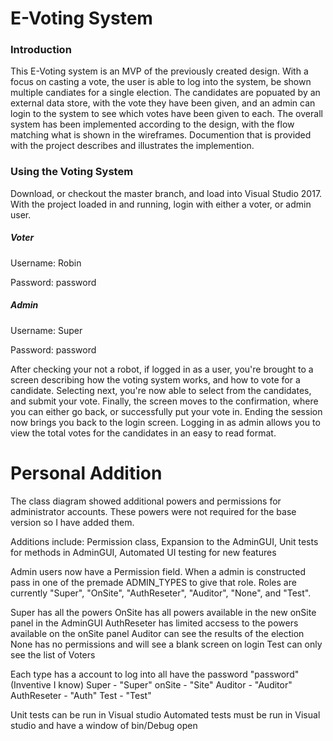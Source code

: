 # E-Voting System

### Introduction
This E-Voting system is an MVP of the previously created design. With a focus on casting a vote, the user is able to log into the system, be shown multiple candiates for a single election. The candidates are popuated by an external data store, with the vote they have been given, and an admin can login to the system to see which votes have been given to each. 
The overall system has been implemented according to the design, with the flow matching what is shown in the wireframes. Documention that is provided with the project describes and illustrates the implemention. 

### Using the Voting System
Download, or checkout the master branch, and load into Visual Studio 2017. With the project loaded in and running, login with either a voter, or admin user. 
##### Voter
Username: Robin

Password: password
##### Admin
Username: Super

Password: password

After checking your not a robot, if logged in as a user, you're brought to a screen describing how the voting system works, and how to vote for a candidate. Selecting next, you're now able to select from the candidates, and submit your vote. Finally, the screen moves to the confirmation, where you can either go back, or successfully put your vote in. Ending the session now brings you back to the login screen.
Logging in as admin allows you to view the total votes for the candidates in an easy to read format.

# Personal Addition 
The class diagram showed additional powers and permissions for administrator accounts. These powers were not required for the base version so I have added them.

Additions include:
Permission class,
Expansion to the AdminGUI,
Unit tests for methods in AdminGUI,
Automated UI testing for new features

Admin users now have a Permission field. When a admin is constructed pass in one of the premade ADMIN_TYPES to give that role. Roles are currently "Super", "OnSite", "AuthReseter", "Auditor", "None", and "Test". 

Super has all the powers 
OnSite has all powers available in the new onSite panel in the AdminGUI
AuthReseter has limited accsess to the powers available on the onSite panel
Auditor can see the results of the election
None has no permissions and will see a blank screen on login 
Test can only see the list of Voters

Each type has a account to log into all have the password "password" (Inventive I know)
Super - "Super"
onSite - "Site"
Auditor - "Auditor"
AuthReseter - "Auth"
Test - "Test"

Unit tests can be run in Visual studio 
Automated tests must be run in Visual studio and have a window of bin/Debug open 
